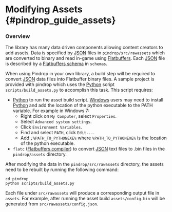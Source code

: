 Modifying Assets    {#pindrop_guide_assets}
================

### Overview

The library has many data driven components allowing content creators to add
assets.  Data is specified by [JSON][] files in `pindrop/src/rawassets` which
are converted to binary and read in-game using [Flatbuffers][].  Each [JSON][]
file is described by a [Flatbuffers schema][] in `schemas`.

When using Pindrop in your own library, a build step will be required to
convert [JSON][] data files into Flatbuffer binary files. A sample project is
provided with pindrop which uses the [Python][] script
`scripts/build_assets.py` to accomplish this task.  This script requires:

*   [Python][] to run the asset build script. [Windows][] users may need to
    install [Python][] and add the location of the python executable to the PATH
    variable.  For example in Windows 7:
    *   Right click on `My Computer`, select `Properties`.
    *   Select `Advanced system settings`.
    *   Click `Environment Variables`.
    *   Find and select `PATH`, click `Edit...`.
    *   Add `;%PATH_TO_PYTHONEXE%` where `%PATH_TO_PYTHONEXE%` is the location
        of the python executable.
*   `flatc` ([Flatbuffers compiler][]) to convert [JSON][] text files to .bin
    files in the `pindrop/assets` directory.

After modifying the data in the `pindrop/src/rawassets` directory, the assets
need to be rebuilt by running the following command:

    cd pindrop
    python scripts/build_assets.py

Each file under `src/rawassets` will produce a corresponding output file in
`assets`.  For example, after running the asset build
`assets/config.bin` will be generated from `src/rawassets/config.json`.

<br>

  [Flatbuffers compiler]: http://google.github.io/flatbuffers/md__compiler.html
  [Flatbuffers schema]: http://google.github.io/flatbuffers/md__schemas.html
  [Flatbuffers]: http://google.github.io/flatbuffers/
  [JSON]: http://json.org/
  [Python]: http://python.org/
  [webp]: https://developers.google.com/speed/webp/
  [Windows]: http://windows.microsoft.com/
